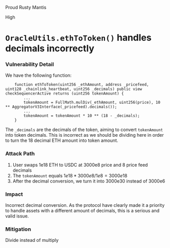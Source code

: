 Proud Rusty Mantis

High

# `OracleUtils.ethToToken()` handles decimals incorrectly

### Vulnerability Detail

We have the following function:
```solidity
    function ethToToken(uint256 _ethAmount, address _pricefeed, uint128 _chainlink_heartbeat, uint256 _decimals) public view checkSequencerActive returns (uint256 tokenAmount) {
        ...
        tokenAmount = FullMath.mulDiv(_ethAmount, uint256(price), 10 ** AggregatorV3Interface(_pricefeed).decimals());
        ...
        tokenAmount = tokenAmount * 10 ** (18 - _decimals);
    }
```
The `_decimals` are the decimals of the token, aiming to convert `tokenAmount` into token decimals. This is incorrect as we should be dividing here in order to turn the 18 decimal ETH amount into token amount.
### Attack Path

1. User swaps 1e18 ETH to USDC at 3000e8 price and 8 price feed decimals
2. The `tokenAmount` equals $1e18 * 3000e8 / 1e8 = 3000e18$
3. After the decimal conversion, we turn it into 3000e30 instead of 3000e6
### Impact

Incorrect decimal conversion. As the protocol have clearly made it a priority to handle assets with a different amount of decimals, this is a serious and valid issue.
### Mitigation

Divide instead of multiply
